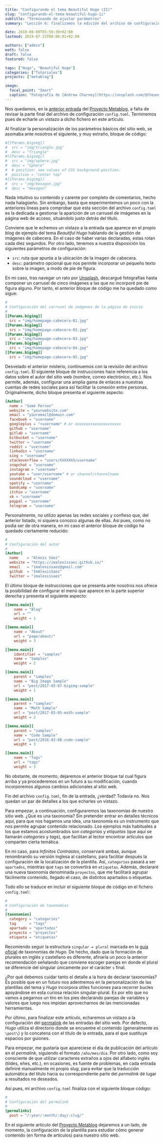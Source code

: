 ```yaml
---
title: "Configurando el tema Beautiful Hugo (II)"
slug: "configurando-el-tema-beautiful-hugo-ii"
subtitle: "Terminando de ajustar parámetros"
summary: "Lección 6: finalizamos la edición del archivo de configuración del tema Beautiful Hugo."

date: 2018-08-09T05:59:39+02:00
lastmod: 2019-07-23T00:00:01+02:00

authors: ["admin"]
math: false
draft: false
featured: false

tags: ["Hugo", "Beautiful Hugo"]
categories: ["Tutoriales"]
projects: ["metablog"]

image:
  focal_point: "Smart"
  caption: "Fotografía de [Andrew Charney](https://unsplash.com/@theandrewwilliam), disponible en [Unsplash](https://unsplash.com/photos/UsbMGphPWw4)."
---
```


Nos quedamos, en la [anterior entrada](/2018/08/07/configurando-el-tema-beautiful-hugo-i/) del [Proyecto Metablog](/proyecto/metablog/), a falta de revisar la parte final del archivo de configuración `config.toml`. Terminemos pues de echarle un vistazo a dicho fichero en este artículo.

Al finalizar la personalización de los parámetros básicos del sitio web, se asomaba ante nosotros el siguiente, y muy extraño, bloque de código:

```toml
#[[Params.bigimg]]
#  src = "img/triangle.jpg"
#  desc = "Triangle"
#[[Params.bigimg]]
#  src = "img/sphere.jpg"
#  desc = "Sphere"
#  # position: see values of CSS background-position.
#  position = "center top"
#[[Params.bigimg]]
#  src = "img/hexagon.jpg"
#  desc = "Hexagon"
```

Nada intuitivo su contenido y carente por completo de comentarios, hecho nada halagüeño. Sin embargo, basta que experimentemos un poco con la anteriores líneas para comprobar que esta sección del archivo `config.toml` es la dedicada a gestionar la aparición de un carrusel de imágenes en la página web de acceso, situándolo justo detrás del título.

Conviene que le echemos un vistazo a la entrada que aparece en el propio blog de ejemplo del tema *Beautiful Hugo* hablando de la gestión de imágenes de cabecera. En el caso de haber varias declaradas, estas rotan cada diez segundos. Por otro lado, tenemos a nuestra disposición los siguientes parámetros de configuración:

- `src`: ruta que apunta a la ubicación de la imagen de cabecera.
- `desc`: parámetro opcional que nos permite incorporar un pequeño texto sobre la imagen, a modo de pie de figura.

En mi caso, tras navegar un rato por [Unsplash](https://unsplash.com/), descargué fotografías hasta componer un carrusel de cinco imágenes a las que no incorporé pie de figura alguno. Por tanto, el anterior bloque de código me ha quedado como sigue:

```toml
#
# Configuración del carrusel de imágenes de la página de inicio
#
[[Params.bigimg]]
  src = "img/homepage-cabecera-01.jpg"
[[Params.bigimg]]
  src = "img/homepage-cabecera-02.jpg"
[[Params.bigimg]]
  src = "img/homepage-cabecera-03.jpg"
[[Params.bigimg]]
  src = "img/homepage-cabecera-04.jpg"
[[Params.bigimg]]
  src = "img/homepage-cabecera-05.jpg"
```

Desvelado el anterior misterio, continuemos con la revisión del archivo `config.toml`. El siguiente bloque de instrucciones hace referencia a los datos sobre el autor del sitio web (nombre, correo electrónico, etc.). Nos permite, además, configurar una amplia gama de enlaces a nuestras cuentas de redes sociales para así facilitar la conexión entre personas. Originalmente, dicho bloque presenta el siguiente aspecto:

```toml
[Author]
  name = "Some Person"
  website = "yourwebsite.com"
  email = "youremail@domain.com"
  facebook = "username"
  googleplus = "+username" # or xxxxxxxxxxxxxxxxxxxxx
  github = "username"
  gitlab = "username"
  bitbucket = "username"
  twitter = "username"
  reddit = "username"
  linkedin = "username"
  xing = "username"
  stackoverflow = "users/XXXXXXX/username"
  snapchat = "username"
  instagram = "username"
  youtube = "user/username" # or channel/channelname
  soundcloud = "username"
  spotify = "username"
  bandcamp = "username"
  itchio = "username"
  vk = "username"
  paypal = "username"
  telegram = "username"
```

Personalmente, no utilizo apenas las redes sociales y confieso que, del anterior listado, ni siquiera conozco algunas de ellas. Así pues, como no podía ser de otra manera, en mi caso el anterior bloque de código ha quedado ciertamente reducido:

```toml
#
# Configuración del autor
#
[Author]
  name    = "Alexis Sáez"
  website = "https://imalexissaez.github.io/"
  email   = "imalexissaez@gmail.com"
  github  = "ImAlexisSaez"
  twitter = "imalexissaez"
```

El último bloque de instrucciones que se presenta ante nosotros nos ofrece la posibilidad de configurar el menú que aparece en la parte superior derecha y presenta el siguiente aspecto:

```toml
[[menu.main]]
    name = "Blog"
    url = ""
    weight = 1

[[menu.main]]
    name = "About"
    url = "page/about/"
    weight = 3

[[menu.main]]
    identifier = "samples"
    name = "Samples"
    weight = 2

[[menu.main]]
    parent = "samples"
    name = "Big Image Sample"
    url = "post/2017-03-07-bigimg-sample"
    weight = 1

[[menu.main]]
    parent = "samples"
    name = "Math Sample"
    url = "post/2017-03-05-math-sample"
    weight = 2

[[menu.main]]
    parent = "samples"
    name = "Code Sample"
    url = "post/2016-03-08-code-sample"
    weight = 3

[[menu.main]]
    name = "Tags"
    url = "tags"
    weight = 3
```

No obstante, de momento, dejaremos el anterior bloque tal cual figura arriba y ya procederemos en un futuro a su modificación, cuando incorporemos algunos cambios adicionales al sitio web.

Fin del archivo `config.toml`, fin de la entrada, ¿verdad? Todavía no. Nos quedan un par de detalles a los que echarles un vistazo.

Para empezar, a continuación, configuraremos las taxonomías de nuestro sitio web. ¿Qué es una taxonomía? Sin pretender entrar en detalles técnicos aquí, para que nos hagamos una idea, una taxonomía es un instrumento que nos permite agrupar contenido relacionado. Los ejemplos más habituales a los que estamos acostumbrados son *categorías* y *etiquetas* (que aquí se llamarán *categories* y *tags*), que facilitan al lector encontrar artículos que comparten cierta temática.

En mi caso, para *Infinitos Contrastes*, conservaré ambas, aunque renombrando su versión inglesa al castellano, para facilitar después la configuración de la localización de la plantilla. Así, `categories` pasará a ser `apartados`, mientras que `tags` se convertirá en `etiquetas`. Además, declararé una nueva taxonomía denominada `proyectos`, que me facilitará agrupar fácilmente contenido, llegado el caso, de distintos apartados o etiquetas.

Todo ello se traduce en incluir el siguiente bloque de código en el fichero `config.toml`:

```toml
#
# Configuración de taxonomías
#
[taxonomies]
  category = "categories"
  tag      = "tags"
  apartado = "apartados"
  proyecto = "proyectos"
  etiqueta = "etiquetas"
```

Recomiendo seguir la estructura `singular = plural` marcada en la [guía oficial](https://gohugo.io/content-management/taxonomies/) de taxonomías de *Hugo*. De hecho, dado que la formación de plurales en inglés y castellano es diferente, afinaría un poco la anterior recomendación señalando que conviene escoger parejas en donde el plural se diferencie del singular únicamente por el carácter `s` final. 

¿Por qué debemos cuidar tanto el detalle a la hora de declarar taxonomías? Es posible que en un futuro nos adentremos en la personalización de las plantillas del tema y *Hugo* incorpora útiles funciones para recorrer bucles apoyándose en esta curiosa relación singular-plural. Es por ello que no vamos a pegarnos un tiro en los pies declarando parejas de variables y valores que luego nos impidan aprovecharnos de las mencionadas herramientas.

Por último, para finalizar este artículo, echaremos un vistazo a la configuración del [permalink](https://gohugo.io/content-management/urls/) de las entradas del sitio web. Por defecto, *Hugo* utiliza el directorio donde se encuentre el contenido (generalmente es `\post\`) y lo concatena con el título de la entrada, para el que sustituye espacios por guiones.

Para empezar, me gustaría que apareciese el día de publicación del artículo en el *permalink*, siguiendo el formato `/año/mes/día`. Por otro lado, como soy consciente de que utilizar caracteres extraños a ojos del alfabeto inglés (tildes, eñes, etc.), en ocasiones, es fuente de problemas, en cada entrada definiré manualmente mi propio *slug*, para evitar que la traducción automática del título hacia su correspondiente parte del *permalink* dé lugar a resultados no deseados.

Así pues, mi archivo `config.toml` finaliza con el siguiente bloque código:

```toml
#
# Configuración del permalink
#
[permalinks]
  post = "/:year/:month/:day/:slug/"
```

En el siguiente artículo del [Proyecto Metablog](/proyecto/metablog/) dejaremos a un lado, de momento, la configuración de la plantilla para estudiar cómo generar contenido (en forma de artículos) para nuestro sitio web.
